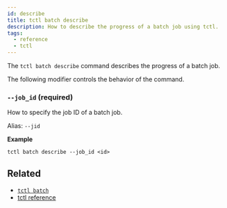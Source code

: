 ```yaml
---
id: describe
title: tctl batch describe
description: How to describe the progress of a batch job using tctl.
tags:
  - reference
  - tctl
---
```


The `tctl batch describe` command describes the progress of a batch job.

The following modifier controls the behavior of the command.

### `--job_id` (required)

How to specify the job ID of a batch job.

Alias: `--jid`

**Example**

```
tctl batch describe --job_id <id>
```

## Related

- [`tctl batch`](../batch)
- [tctl reference](/docs/reference/tctl)
